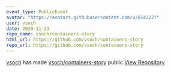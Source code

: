 ```yaml
---
event_type: PublicEvent
avatar: "https://avatars.githubusercontent.com/u/814322?"
user: vsoch
date: 2020-11-23
repo_name: vsoch/containers-story
html_url: https://github.com/vsoch/containers-story
repo_url: https://github.com/vsoch/containers-story
---
```


<a href='https://github.com/vsoch' target='_blank'>vsoch</a> has made <a href='https://github.com/vsoch/containers-story' target='_blank'>vsoch/containers-story</a> public.<a href='https://github.com/vsoch/containers-story' target='_blank'>View Repository</a>